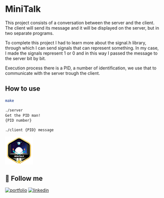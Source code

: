 
# MiniTalk

This project consists of a conversation between the server and the client. The client will send its message and it will be displayed on the server, but in two separate programs.

To complete this project I had to learn more about the signal.h library, through which I can send signals that can represent something. In my case, I made the signals represent 1 or 0 and in this way I passed the message to the server bit by bit.

Execution process there is a PID, a number of identification, we use that to communicate with the server trough the client.
## How to use

```bash
make
```
```bash
./server
Get the PID man!
{PID number}
```
```bash
./client {PID} message
```

![Logo](https://github.com/willtrigo/willtrigo/raw/main/42_badges/minitalkm.png)

## 🔗 Follow me
[![portfolio](https://img.shields.io/badge/my_portfolio-000?style=for-the-badge&logo=ko-fi&logoColor=white)](https://github.com/gabrielbastossobral)
[![linkedin](https://img.shields.io/badge/linkedin-0A66C2?style=for-the-badge&logo=linkedin&logoColor=white)](https://www.linkedin.com/in/gabriel-bastos-sobral-5aa8ba224/)
